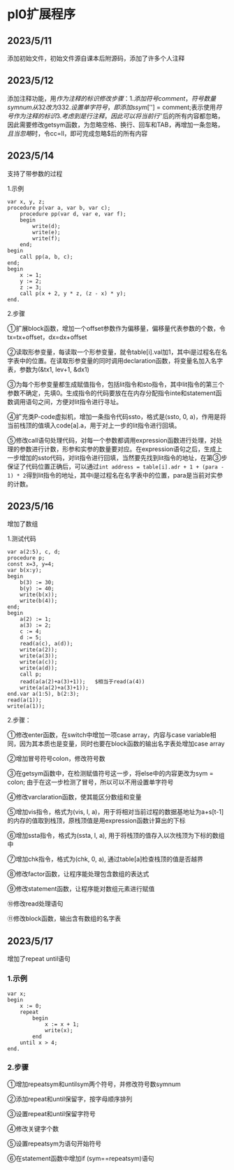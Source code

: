 # pl0扩展程序
## 2023/5/11
添加初始文件，初始文件源自课本后附源码，添加了许多个人注释
## 2023/5/12
添加注释功能，用$作为注释的标识
修改步骤：
1.添加符号comment，符号数量symnum从32改为33
2.设置单字符号，即添加ssym['$'] = comment;表示使用$符号作为注释的标识
3.考虑到是行注释，因此可以将当前行'$'后的所有内容都忽略，因此需要修改getsym函数，为忽略空格、换行、回车和TAB，再增加一条忽略$，且当忽略$时，令cc=ll，即可完成忽略$后的所有内容
## 2023/5/14
支持了带参数的过程

1.示例

```pl0
var x, y, z;
procedure p(var a, var b, var c);
	procedure pp(var d, var e, var f);
	begin
		write(d);
		write(e);
		write(f);
	end;
begin
	call pp(a, b, c);
end;
begin
	x := 1;
	y := 2;
	z := 3;
	call p(x + 2, y * z, (z - x) * y);
end.
```

2.步骤

①扩展block函数，增加一个offset参数作为偏移量，偏移量代表参数的个数，令tx=tx+offset，dx=dx+offset

②读取形参变量，每读取一个形参变量，就令table[i].val加1，其中i是过程名在名字表中的位置。在读取形参变量的同时调用declaration函数，将变量名加入名字表，参数为(&tx1, lev+1, &dx1)

③为每个形参变量都生成赋值指令，包括lit指令和sto指令，其中lit指令的第三个参数不确定，先填0。生成指令的代码要放在在内存分配指令inte和statement函数调用语句之间，方便对lit指令进行寻址。

④扩充类P-code虚拟机，增加一条指令代码ssto，格式是(ssto, 0, a)，作用是将当前栈顶的值填入code[a].a，用于对上一步的lit指令进行回填。

⑤修改call语句处理代码，对每一个参数都调用expression函数进行处理，对处理的参数进行计数，形参和实参的数量要对应。在expression语句之后，生成上一步增加的ssto代码，对lit指令进行回填，当然要先找到lit指令的地址，在第③步保证了代码位置正确后，可以通过`int address = table[i].adr + 1 + (para - 1) * 2`得到lit指令的地址，其中i是过程名在名字表中的位置，para是当前对实参的计数。

## 2023/5/16
增加了数组

1.测试代码

```pl0
var a(2:5), c, d;
procedure p;
const x=3, y=4;
var b(x:y);
begin
	b(3) := 30;
	b(y) := 40;
	write(b(x));
	write(b(4));
end;
begin
	a(2) := 1;
	a(3) := 2;
	c := 4;
	d := 5;
	read(a(c), a(d));
	write(a(2));
	write(a(3));
	write(a(c));
	write(a(d));
	call p;
	read(a(a(2)+a(3)+1));	$相当于read(a(4))
	write(a(a(2)+a(3)+1));
end.var a(1:5), b(2:3);
read(a(1));
write(a(1));
```

2.步骤：

①修改enter函数，在switch中增加一项case array，内容与case variable相同，因为其本质也是变量，同时也要在block函数的输出名字表处增加case array

②增加冒号符号colon，修改符号数

③在getsym函数中，在检测赋值符号这一步，将else中的内容更改为sym = colon; 由于在这一步检测了冒号，所以可以不用设置单字符号

④修改varclaration函数，使其能区分数组和变量

⑤增加vis指令，格式为(vis, l, a)，用于将相对当前过程的数据基地址为a+s[t-1]的内存的值取到栈顶，原栈顶值是用expression函数计算出的下标

⑥增加ssta指令，格式为(ssta, l, a), 用于将栈顶的值存入以次栈顶为下标的数组中

⑦增加chk指令，格式为(chk, 0, a), 通过table[a]检查栈顶的值是否越界

⑧修改factor函数，让程序能处理包含数组的表达式

⑨修改statement函数，让程序能对数组元素进行赋值

⑩修改read处理语句

⑪修改block函数，输出含有数组的名字表

## 2023/5/17

增加了repeat until语句

### 1.示例

```pl0
var x;
begin
	x := 0;
	repeat
	    begin
			x := x + 1;
			write(x);
	    end
	until x > 4;
end.
```

### 2.步骤

①增加repeatsym和untilsym两个符号，并修改符号数symnum

②添加repeat和until保留字，按字母顺序排列

③设置repeat和until保留字符号

④修改关键字个数

⑤设置repeatsym为语句开始符号

⑥在statement函数中增加if (sym==repeatsym)语句

